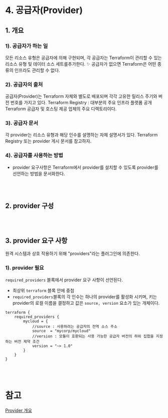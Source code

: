 # 4. 공급자(Provider)

## 1. 개요

### 1). 공급자가 하는 일

모든 리소스 유형은 공급자에 의해 구현되며, 각 공급자는 Terraform이 관리할 수 있는 리소스 유형 및 데이터 소스 세트를추가한다.
✨ 공급자가 없으면 Terraform은 어떤 종류의 인프라도 관리할 수 없다.

### 2). 공급자의 출처

공급자(Provider)는 Terraform 자체와 별도로 배포되며 각각 고유한 릴리스 주기와 버전 번호를 가지고 있다.
Terraform Registry : 대부분의 주요 인프라 플랫폼 공개 Terraform 공급자 및 호스팅 제공 업체의 주요 디렉토리이다.

### 3). 공급자 문서

각 provider는 리소스 유형과 해당 인수를 설명하는 자체 설명서가 있다. Terraform Registry 또는 provider 게시 문서를 참고하자.

### 4). 공급자를 사용하는 방법

- provider 요구사항은 Terraform에서 provider를 설치할 수 있도록 provider를 선언하는 방법을 문서화한다.

</br></br>

## 2. provider 구성

</br></br>

## 3. provider 요구 사항

원격 시스템과 상호 작용하기 위해 "providers"라는 플러그인에 의존한다.

### 1). provider 필요

`required_providers` 블록에서 provider 요구 사항이 선언된다.
- 최상위 `terraform` 블록 안에 중첩
- `required_providers`블록의 각 인수는 하나의 provider를 활성화 시키며, 키는 provider의 로컬 이름을 결정하고 값은 `source, version` 요소가 있는 개체이다.

```
terraform {
    required_providers {
        mycloud = {
            //source : 사용하려는 공급자의 전역 소스 주소
            source  = "mycorp/mycloud"
            //version : 모듈이 호환되는 사용 가능한 공급자 버전의 하위 집합을 지정하는 버전 제약 조건
            version = "~> 1.0"
        }
    }
}
```




</br></br>

# 참고
[Provider 개요](https://www.terraform.io/language/providers)
